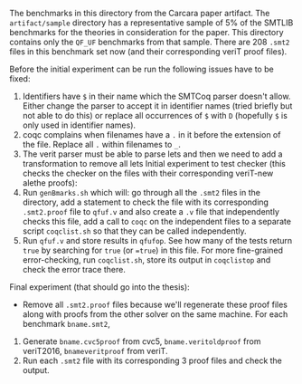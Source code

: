 The benchmarks in this directory from the Carcara paper artifact. The `artifact/sample` directory has a representative sample of 5% of the SMTLIB benchmarks 
for the theories in consideration for the paper. This directory contains only the `QF_UF` benchmarks from that sample.
There are 208 `.smt2` files in this benchmark set now (and their corresponding veriT proof files).

Before the initial experiment can be run the following issues have to be fixed:
1. Identifiers have `$` in their name which the SMTCoq parser doesn't allow. Either change the parser to accept it in identifier names (tried briefly but not able to 
    do this) or replace all occurrences of `$` with `D` (hopefully `$` is only used in identifier names).
2. coqc complains when filenames have a `.` in it before the extension of the file. Replace all `.` within filenames to `_`.
3. The verit parser must be able to parse lets and then we need to add a transformation to remove all lets
Initial experiment to test checker (this checks the checker on the files with their corresponding veriT-new alethe proofs):
1. Run `genBmarks.sh` which will: go through all the `.smt2` files in the directory, add a statement to check the file with its corresponding `.smt2.proof` file to 
    `qfuf.v` and also create a `.v` file that independently checks this file, add a call to `coqc` on the independent files to a separate script `coqclist.sh` so that they can be called independently.
2. Run `qfuf.v` and store results in `qfufop`. See how many of the tests return `true` by searching for `true` (or `=true`) in this file. For more fine-grained 
    error-checking, run `coqclist.sh`, store its output in `coqclistop` and check the error trace there.

Final experiment (that should go into the thesis):
- Remove all `.smt2.proof` files because we'll regenerate these proof files along with proofs from the other solver on the same machine.
For each benchmark `bname.smt2`, 
1. Generate `bname.cvc5proof` from cvc5, `bname.veritoldproof` from veriT2016, `bnameveritproof` from veriT.
2. Run each `.smt2` file with its corresponding 3 proof files and check the output.
